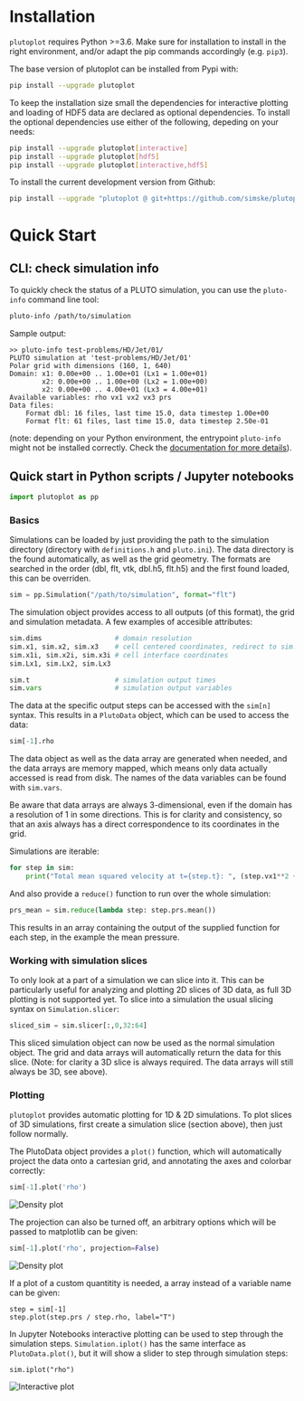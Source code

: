 # Installation
`plutoplot` requires Python >=3.6. Make sure for installation to install in the right environment, and/or adapt the pip commands accordingly (e.g. `pip3`).

The base version of plutoplot can be installed from Pypi with:
```bash
pip install --upgrade plutoplot
```

To keep the installation size small the dependencies for interactive plotting and loading of HDF5 data are declared as optional dependencies.
To install the optional dependencies use either of the following, depeding on your needs:
```bash
pip install --upgrade plutoplot[interactive]
pip install --upgrade plutoplot[hdf5]
pip install --upgrade plutoplot[interactive,hdf5]
```

To install the current development version from Github:
```bash
pip install --upgrade "plutoplot @ git+https://github.com/simske/plutoplot"
```

# Quick Start
## CLI: check simulation info
To quickly check the status of a PLUTO simulation, you can use the `pluto-info` command line tool:
```bash
pluto-info /path/to/simulation
```
Sample output:
```
>> pluto-info test-problems/HD/Jet/01/
PLUTO simulation at 'test-problems/HD/Jet/01'
Polar grid with dimensions (160, 1, 640)
Domain: x1: 0.00e+00 .. 1.00e+01 (Lx1 = 1.00e+01)
        x2: 0.00e+00 .. 1.00e+00 (Lx2 = 1.00e+00)
        x2: 0.00e+00 .. 4.00e+01 (Lx3 = 4.00e+01)
Available variables: rho vx1 vx2 vx3 prs
Data files:
    Format dbl: 16 files, last time 15.0, data timestep 1.00e+00
    Format flt: 61 files, last time 15.0, data timestep 2.50e-01

```
(note: depending on your Python environment, the entrypoint `pluto-info` might not be installed correctly. Check the [documentation for more details](https://plutoplot.readthedocs.io/en/latest/cli-tools)).

## Quick start in Python scripts / Jupyter notebooks
```python
import plutoplot as pp
```
### Basics
Simulations can be loaded by just providing the path to the simulation directory (directory with `definitions.h` and `pluto.ini`).
The data directory is the found automatically, as well as the grid geometry.
The formats are searched in the order (dbl, flt, vtk, dbl.h5, flt.h5) and the first found loaded, this can be overriden.
```python
sim = pp.Simulation("/path/to/simulation", format="flt")
```
The simulation object provides access to all outputs (of this format), the grid and simulation metadata.
A few examples of accesible attributes:
```python
sim.dims                  # domain resolution
sim.x1, sim.x2, sim.x3    # cell centered coordinates, redirect to sim.grid.x{1,2,3}
sim.x1i, sim.x2i, sim.x3i # cell interface coordinates
sim.Lx1, sim.Lx2, sim.Lx3

sim.t                     # simulation output times
sim.vars                  # simulation output variables
```

The data at the specific output steps can be accessed with the `sim[n]` syntax.
This results in a `PlutoData` object, which can be used to access the data:
```python
sim[-1].rho
```
The data object as well as the data array are generated when needed, and the data arrays are memory mapped, which means only data actually accessed is read from disk.
The names of the data variables can be found with `sim.vars`.

Be aware that data arrays are always 3-dimensional, even if the domain has a resolution of 1 in some directions.
This is for clarity and consistency, so that an axis always has a direct correspondence to its coordinates in the grid.

Simulations are iterable:
```python
for step in sim:
    print("Total mean squared velocity at t={step.t}: ", (step.vx1**2 + step.vx2**2 + step.vx3**2).mean())
```
And also provide a `reduce()` function to run over the whole simulation:
```python
prs_mean = sim.reduce(lambda step: step.prs.mean())
```
This results in an array containing the output of the supplied function for each step, in the example the mean pressure.

### Working with simulation slices
To only look at a part of a simulation we can slice into it.
This can be particularly useful for analyzing and plotting 2D slices of 3D data, as full 3D plotting is not supported yet.
To slice into a simulation the usual slicing syntax on `Simulation.slicer`:
```python
sliced_sim = sim.slicer[:,0,32:64]
```
This sliced simulation object can now be used as the normal simulation object.
The grid and data arrays will automatically return the data for this slice.
(Note: for clarity a 3D slice is always required. The data arrays will still always be 3D, see above).

### Plotting
`plutoplot` provides automatic plotting for 1D & 2D simulations.
To plot slices of 3D simulations, first create a simulation slice (section above), then just follow normally.

The PlutoData object provides a `plot()` function, which will automatically project the data onto a cartesian grid, and annotating the axes and colorbar correctly:
```python
sim[-1].plot('rho')
```
![Density plot](img/quick_start_plot_projected.jpg)

The projection can also be turned off, an arbitrary options which will be passed to matplotlib can be given:
```python
sim[-1].plot('rho', projection=False)
```
![Density plot](img/quick_start_plot_not-projected.jpg)

If a plot of a custom quantitity is needed, a array instead of a variable name can be given:
```
step = sim[-1]
step.plot(step.prs / step.rho, label="T")
```

In Jupyter Notebooks interactive plotting can be used to step through the simulation steps.
`Simulation.iplot()` has the same interface as `PlutoData.plot()`, but it will show a slider to step through simulation steps:
```
sim.iplot("rho")
```
![Interactive plot](img/quick_start_iplot.gif)
